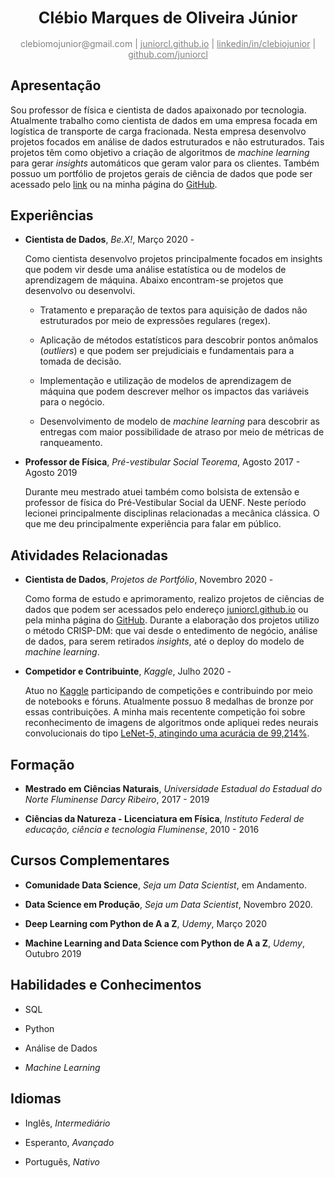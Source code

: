 <div align="center"><big><h2>Clébio Marques de Oliveira Júnior</big></h2></div>

<div align="center" style="color:gray"> 
    clebiomojunior@gmail.com | <a href="www.juniorcl.github.io" style="color:gray">juniorcl.github.io</a> | <a href="https://www.linkedin.com/in/clebiojunior" style="color:gray">linkedin/in/clebiojunior</a> | <a href="https://www.github.com/juniorcl" style="color:gray">github.com/juniorcl</a>
</div>

## Apresentação

Sou professor de física e cientista de dados apaixonado por tecnologia. Atualmente trabalho como cientista de dados em uma empresa focada em logística de transporte de carga fracionada. Nesta empresa desenvolvo projetos focados em análise de dados estruturados e não estruturados. Tais projetos têm como objetivo a criação de algoritmos de *machine learning* para gerar *insights* automáticos que geram valor para os clientes. Também possuo um portfólio de projetos gerais de ciência de dados que pode ser acessado pelo [link](https://www.juniorcl.github.io) ou na minha página do [GitHub](https://github.com/juniorcl).

## Experiências

- **Cientista de Dados**, *Be.X!*, Março 2020 -

    Como cientista desenvolvo projetos principalmente focados em insights que podem vir desde uma análise estatística ou de modelos de aprendizagem de máquina. Abaixo encontram-se projetos que desenvolvo ou desenvolvi.

    - Tratamento e preparação de textos para aquisição de dados não estruturados por meio de expressões regulares (regex).

    - Aplicação de métodos estatísticos para descobrir  pontos anômalos (*outliers*) e que podem ser prejudiciais e fundamentais para a tomada de decisão.

    - Implementação e utilização de modelos de aprendizagem de máquina que podem descrever melhor os impactos das variáveis para o negócio.

    - Desenvolvimento de modelo de *machine learning* para descobrir as entregas com maior possibilidade de atraso por meio de métricas de ranqueamento.

- **Professor de Física**, *Pré-vestibular Social Teorema*, Agosto 2017 - Agosto 2019

    Durante meu mestrado atuei também como bolsista de extensão e professor de física do Pré-Vestibular Social da UENF. Neste período lecionei principalmente disciplinas relacionadas a mecânica clássica. O que me deu principalmente experiência para falar em público.

## Atividades Relacionadas

- **Cientista de Dados**, *Projetos de Portfólio*, Novembro 2020 -

    Como forma de estudo e aprimoramento, realizo projetos de ciências de dados que podem ser acessados pelo endereço [juniorcl.github.io](https://juniorcl.github.io) ou pela minha página do [GitHub](https://www.github.com/juniorcl). Durante a elaboração dos projetos utilizo o método CRISP-DM: que vai desde o entedimento de negócio, análise de dados, para serem retirados *insights*, até o deploy do modelo de *machine learning*.

- **Competidor e Contribuinte**, *Kaggle*, Julho 2020 -

    Atuo no [Kaggle](https://www.kaggle.com/juniorcl) participando de competições e contribuindo por meio de notebooks e fóruns. Atualmente possuo 8 medalhas de bronze por essas contribuições. A minha mais recentente competição foi sobre reconhecimento de imagens de algoritmos onde apliquei redes neurais convolucionais do tipo [LeNet-5, atingindo uma acurácia de 99,214%](https://www.kaggle.com/juniorcl/lenet-5-cnn-architecture-digit-recognizer).

## Formação

- **Mestrado em Ciências Naturais**, *Universidade Estadual do Estadual do Norte Fluminense Darcy Ribeiro*, 2017 - 2019

- **Ciências da Natureza - Licenciatura em Física**, *Instituto Federal de educação, ciência e tecnologia Fluminense*, 2010 - 2016

## Cursos Complementares

- **Comunidade Data Science**, *Seja um Data Scientist*, em Andamento.

- **Data Science em Produção**, *Seja um Data Scientist*, Novembro 2020.

- **Deep Learning com Python de A a Z**, *Udemy*, Março 2020

- **Machine Learning and Data Science com Python de A a Z**, *Udemy*, Outubro 2019

## Habilidades e Conhecimentos

- SQL

- Python

- Análise de Dados

- *Machine Learning*

## Idiomas

- Inglês, *Intermediário*

- Esperanto, *Avançado*

- Português, *Nativo*
